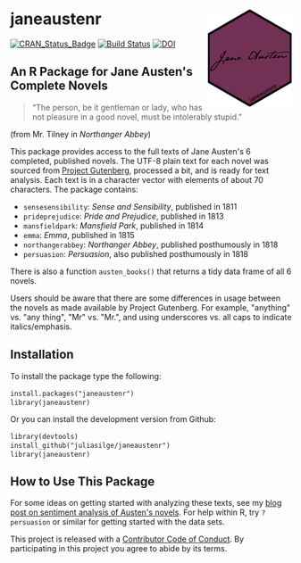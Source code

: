 
# janeaustenr <img src="tools/logo.png" align="right"/>

[![CRAN_Status_Badge](http://www.r-pkg.org/badges/version/janeaustenr)](https://cran.r-project.org/package=janeaustenr)
[![Build Status](https://travis-ci.org/juliasilge/janeaustenr.svg?branch=master)](https://travis-ci.org/juliasilge/janeaustenr)
[![DOI](https://zenodo.org/badge/22224/juliasilge/janeaustenr.svg)](https://zenodo.org/badge/latestdoi/22224/juliasilge/janeaustenr)

## An R Package for Jane Austen's Complete Novels

> “The person, be it gentleman or lady, who has not pleasure in a good novel, 
> must be intolerably stupid.”

(from Mr. Tilney in *Northanger Abbey*)

This package provides access to the full texts of Jane Austen's 6 completed, published novels. The UTF-8 plain text for each novel was sourced from [Project Gutenberg](https://www.gutenberg.org/), processed a bit, and is ready for text analysis. Each text is in a character vector with elements of about 70 characters. The package contains:

* `sensesensibility`:  *Sense and Sensibility*, published in 1811
* `prideprejudice`:  *Pride and Prejudice*, published in 1813
* `mansfieldpark`:  *Mansfield Park*, published in 1814
* `emma`:  *Emma*, published in 1815
* `northangerabbey`:  *Northanger Abbey*, published posthumously in 1818
* `persuasion`:  *Persuasion*, also published posthumously in 1818

There is also a function `austen_books()` that returns a tidy data frame of all 6 novels. 

Users should be aware that there are some differences in usage between the novels as made available by Project Gutenberg. For example, "anything" vs. "any thing", "Mr" vs. "Mr.", and using underscores vs. all caps to indicate italics/emphasis.

## Installation

To install the package type the following:

```
install.packages("janeaustenr")
library(janeaustenr)
```

Or you can install the development version from Github:

```
library(devtools)
install_github("juliasilge/janeaustenr")
library(janeaustenr)
```

## How to Use This Package

For some ideas on getting started with analyzing these texts, see my [blog post on sentiment analysis of Austen's novels](https://juliasilge.com/blog/if-i-loved-nlp-less/). For help within R, try `?persuasion` or similar for getting started with the data sets.

This project is released with a [Contributor Code of Conduct](CONDUCT.md). By participating in this project you agree to abide by its terms.